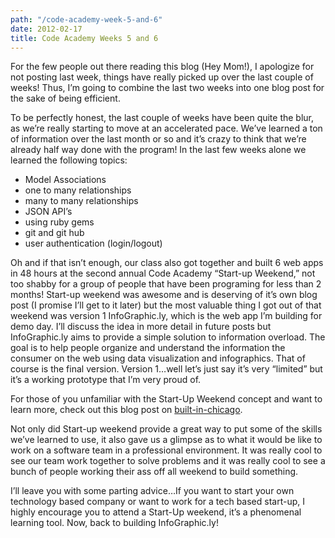 ```yaml
---
path: "/code-academy-week-5-and-6"
date: 2012-02-17
title: Code Academy Weeks 5 and 6
---
```


For the few people out there reading this blog (Hey Mom!), I apologize for not posting last week, things have really picked up over the last couple of weeks!  Thus, I’m going to combine the last two weeks into one blog post for the sake of
being efficient.

To be perfectly honest, the last couple of weeks have been quite the blur, as we’re really starting to move at an accelerated pace.  We’ve learned a ton of information over the last month or so and it’s crazy to think that we’re already half way done with the program! In the last few weeks alone we learned the following topics:

- Model Associations
- one to many relationships
- many to many relationships
- JSON API’s
- using ruby gems
- git and git hub
- user authentication (login/logout)

Oh and if that isn’t enough, our class also got together and built 6 web apps in 48 hours at the second annual Code Academy “Start-up Weekend,” not too shabby for a group of people that have been programing for less than 2 months!  Start-up weekend was awesome and is deserving of it’s own blog post (I promise I’ll get to it later) but the most valuable thing I got out of that weekend was version 1 InfoGraphic.ly, which is the web app I’m building for demo day. I’ll discuss the idea in more detail in future posts but InfoGraphic.ly aims to provide a simple solution to information overload. The goal is to help people organize and understand the information the consumer on the web using data visualization and infographics. That of course is the final version. Version 1…well let’s just say it’s very “limited” but it’s a working prototype that I’m very proud of.

For those of you unfamiliar with the Start-Up Weekend concept and want to learn more, check out this blog post on [built-in-chicago](http://www.builtinchicago.org/profiles/blogs/6-web-apps-one-weekend).

Not only did Start-up weekend provide a great way to put some of the skills we’ve learned to use, it also gave us a glimpse as to what it would be like to work on a software team in a professional environment.  It was really cool to see our team work together to solve problems and it was really cool to see a bunch of people working their ass off all weekend to build something.

I’ll leave you with some parting advice…If you want to start your own technology based company or want to work for a tech based start-up, I highly encourage you to attend a Start-Up weekend, it’s a phenomenal learning tool. Now, back to building InfoGraphic.ly!
